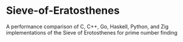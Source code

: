 # Sieve-of-Eratosthenes
A performance comparison of C, C++, Go, Haskell, Python, and Zig implementations of the Sieve of Erotosthenes for prime number finding
